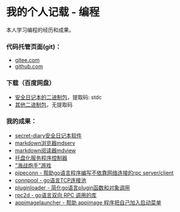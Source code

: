 # 我的个人记载 - 编程

本人学习编程的经历和成果。

### 代码托管页面(git)：
* [gitee.com](https://gitee.com/rocket049/)
* [github.com](https://github.com/rocket049/)

### 下载（百度网盘）
* [安全日记本的二进制包](https://pan.baidu.com/s/14Ltsh1WiuKhHgMA7KgA-dw)，提取码: stdc
* [其他二进制包](https://pan.baidu.com/s/103cgeSFOmPZFvVZOQYdDPw)，无提取码

### 我的成果：
* [secret-diary安全日记本软件](secret-diary.md)
* [markdown浏览器mdserv](mdserv.md)
* [markdown阅读器mdview](mdview.md)
* [托盘化服务程序控制器](traycontroller.md)
* ["海战炮手"游戏](shipgunner.md)
* [pipeconn - 帮助go语言程序编写不依靠网络连接的rpc server/client](pipeconn.md)
* [connpool - go语言TCP连接池](connpool.md)
* [pluginloader - 简化go语言plugin函数和对象调用](pluginloader.md)
* [rpc2d - go语言双向 RPC 调用的库](rpc2d.md)
* [appimagelauncher - 帮助 appimage 程序把自己加入启动菜单](appimagelauncher.md)